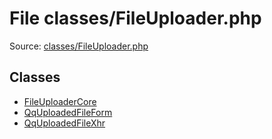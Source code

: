 File classes/FileUploader.php
=========

Source: [classes/FileUploader.php](https://github.com/PrestaShop/PrestaShop/blob/1.6.0.8/classes/FileUploader.php)


Classes
-------

* [FileUploaderCore](class.FileUploaderCore.md)
* [QqUploadedFileForm](class.QqUploadedFileForm.md)
* [QqUploadedFileXhr](class.QqUploadedFileXhr.md)

